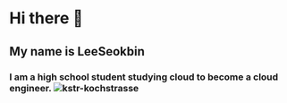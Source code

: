 # Hi there 👋
## My name is LeeSeokbin

### I am a high school student studying cloud to become a cloud engineer. ![kstr-kochstrasse](https://github.com/LeeSeokBln/LeeSeokbln/assets/101256150/50d6a0e1-b107-461a-8edb-ec4f3e52fdbb)


